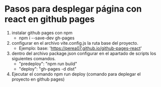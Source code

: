 # Pasos para desplegar página con react en github pages
1. instalar github pages con npm
    - npm i --save-dev gh-pages
2. configurar en el archivo vite.config.js la ruta base del proyecto.
    - Ejemplo:   base: 'https://perea07.github.io/github-pages-react'
3. dentro del archivo package.json configurar en el apartado de scripts los siguientes comandos.
    - "predeploy": "npm run build"
    - "deploy": "gh-pages -d dist"
4. Ejecutar el comando npm run deploy (comando para deplegar el proyecto en github pages)
